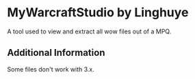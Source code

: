 # MyWarcraftStudio by Linghuye #
A tool used to view and extract all wow files out of a MPQ.

## Additional Information ##
Some files don't work with 3.x.
